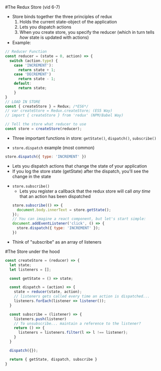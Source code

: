 #The Redux Store (vid 6-7)

* Store binds together the three principles of redux
  1. Holds the current state-object of the application
  2. Lets you dispatch actions
  3. When you create store, you specify the reducer (which in turn tells *how* state is updated with actions)
* Example:
```javascript
// Reducer Function
const reducer = (state = 0, action) => {
  switch (action.type) {
    case 'INCREMENT'):
      return state + 1;
    case 'DECREMENT')
      return state - 1;
    default:
      return state;
    }
}
// LOAD IN STORE
const { createStore } = Redux; /*ES6*/
// var createStore = Redux.createStore; (ES5 Way)
// import { createStore } from 'redux' (NPM/Babel Way)

// Tell the store what reducer to use
const store = createStore(reducer);
```
* Three important functions in store: `getState()`, `dispatch()`, `subscribe()`

* `store.dispatch` example (most common)
```javascript
store.dispatch({ type: 'INCREMENT' })
```
  - Lets you dispatch actions that change the state of your application
  - If you log the store state (getState) after the dispatch, you'll see the change in the state
* `store.subscribe()`
  - Lets you register a callback that the redux store will call *any time* that an action has been dispatched
  ```javascript
  store.subscribe(() => {
    document.body.innerText = store.getState();
  });
  // You can imagine a react component, but let's start simple:
  document.addEventListener('click', () => {
    store.dispatch({ type: 'INCREMENT' });
  })
  ```
- Think of "subscribe" as an array of listeners

#The Store under the hood
```javascript
const createStore = (reducer) => {
  let state;
  let listeners = [];

  const getState = () => state;

  const dispatch = (action) => {
    state = reducer(state, action);
    // listeners gets called every time an action is dispatched...
    listeners.forEach(listener => listener());
  }

  const subscribe = (listener) => {
    listeners.push(listener)
    // To unsubscribe... maintain a reference to the listener?
    return () => {
      listeners = listeners.filter(l => l !== listener);
    }
  }

  dispatch({});

  return { getState, dispatch, subscribe }
}
